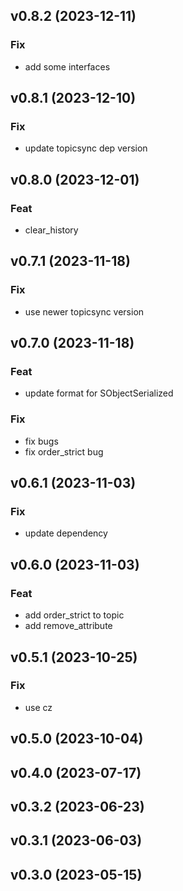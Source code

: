## v0.8.2 (2023-12-11)

### Fix

- add some interfaces

## v0.8.1 (2023-12-10)

### Fix

- update topicsync dep version

## v0.8.0 (2023-12-01)

### Feat

- clear_history

## v0.7.1 (2023-11-18)

### Fix

- use newer topicsync version

## v0.7.0 (2023-11-18)

### Feat

- update format for SObjectSerialized

### Fix

- fix bugs
- fix order_strict bug

## v0.6.1 (2023-11-03)

### Fix

- update dependency

## v0.6.0 (2023-11-03)

### Feat

- add order_strict to topic
- add remove_attribute

## v0.5.1 (2023-10-25)

### Fix

- use cz

## v0.5.0 (2023-10-04)

## v0.4.0 (2023-07-17)

## v0.3.2 (2023-06-23)

## v0.3.1 (2023-06-03)

## v0.3.0 (2023-05-15)
